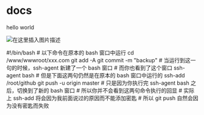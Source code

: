 # docs

hello world

![&#x5728;&#x8FD9;&#x91CC;&#x63D2;&#x5165;&#x56FE;&#x7247;&#x63CF;&#x8FF0;](https://gitee.com/imeichuan/imghosting/raw/master/img/20200709124001723.png)

\#!/bin/bash \# 以下命令在原本的 bash 窗口中运行 cd /www/wwwroot/xxx.com git add -A git commit -m "backup" \# 当运行到这一句的时候，ssh-agent 新建了一个 bash 窗口 \# 而你也看到了这个窗口 ssh-agent bash \# 但是下面这两句仍然是在原本的 bash 窗口中运行的 ssh-add /root/github git push -u origin master \# 只是因为你执行完 ssh-agent bash 之后，切换到了新的 bash 窗口 \# 所以你并不会看到这两句命令执行的回显 \# 实际上 ssh-add 将会因为我前面说过的原因而不能添加密匙 \# 所以 git push 自然会因为没有密匙而失败

